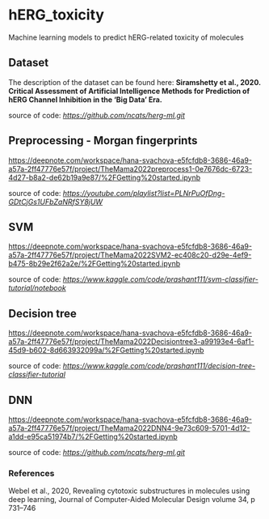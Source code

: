 # hERG_toxicity
Machine learning models to predict hERG-related toxicity of molecules

## Dataset
The description of the dataset can be found here:
**Siramshetty et al., 2020. Critical Assessment of Artificial Intelligence Methods for Prediction of hERG Channel Inhibition in the ‘Big Data’ Era.**

source of code: *https://github.com/ncats/herg-ml.git* 

## Preprocessing - Morgan fingerprints
https://deepnote.com/workspace/hana-svachova-e5fcfdb8-3686-46a9-a57a-2ff47776e57f/project/TheMama2022preprocess1-0e7676dc-6723-4d27-b8a2-de62b19a9e87/%2FGetting%20started.ipynb

source of code: *https://youtube.com/playlist?list=PLNrPuOfDng-GDtCjGs1UFbZaNRfSY8jUW*

## SVM
https://deepnote.com/workspace/hana-svachova-e5fcfdb8-3686-46a9-a57a-2ff47776e57f/project/TheMama2022SVM2-ec408c20-d29e-4ef9-b475-8b29e2f62a2e/%2FGetting%20started.ipynb

source of code: *https://www.kaggle.com/code/prashant111/svm-classifier-tutorial/notebook*

## Decision tree
https://deepnote.com/workspace/hana-svachova-e5fcfdb8-3686-46a9-a57a-2ff47776e57f/project/TheMama2022Decisiontree3-a99193e4-6af1-45d9-b602-8d663932099a/%2FGetting%20started.ipynb

source of code: *https://www.kaggle.com/code/prashant111/decision-tree-classifier-tutorial*

## DNN
https://deepnote.com/workspace/hana-svachova-e5fcfdb8-3686-46a9-a57a-2ff47776e57f/project/TheMama2022DNN4-9e73c609-5701-4d12-a1dd-e95ca51974b7/%2FGetting%20started.ipynb

source of code: *https://github.com/ncats/herg-ml.git* 

### References
Webel et al., 2020, Revealing cytotoxic substructures in molecules using deep learning, Journal of Computer-Aided Molecular Design volume 34, p 731–746 
